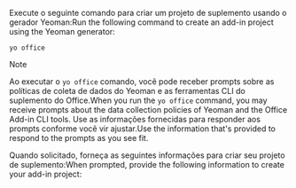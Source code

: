 <span data-ttu-id="6ca90-101">Execute o seguinte comando para criar um projeto de suplemento usando o gerador Yeoman:</span><span class="sxs-lookup"><span data-stu-id="6ca90-101">Run the following command to create an add-in project using the Yeoman generator:</span></span> 

```command&nbsp;line
yo office
```

> [!NOTE]
> <span data-ttu-id="6ca90-102">Ao executar o `yo office` comando, você pode receber prompts sobre as políticas de coleta de dados do Yeoman e as ferramentas CLI do suplemento do Office.</span><span class="sxs-lookup"><span data-stu-id="6ca90-102">When you run the `yo office` command, you may receive prompts about the data collection policies of Yeoman and the Office Add-in CLI tools.</span></span> <span data-ttu-id="6ca90-103">Use as informações fornecidas para responder aos prompts conforme você vir ajustar.</span><span class="sxs-lookup"><span data-stu-id="6ca90-103">Use the information that's provided to respond to the prompts as you see fit.</span></span>

<span data-ttu-id="6ca90-104">Quando solicitado, forneça as seguintes informações para criar seu projeto de suplemento:</span><span class="sxs-lookup"><span data-stu-id="6ca90-104">When prompted, provide the following information to create your add-in project:</span></span>
